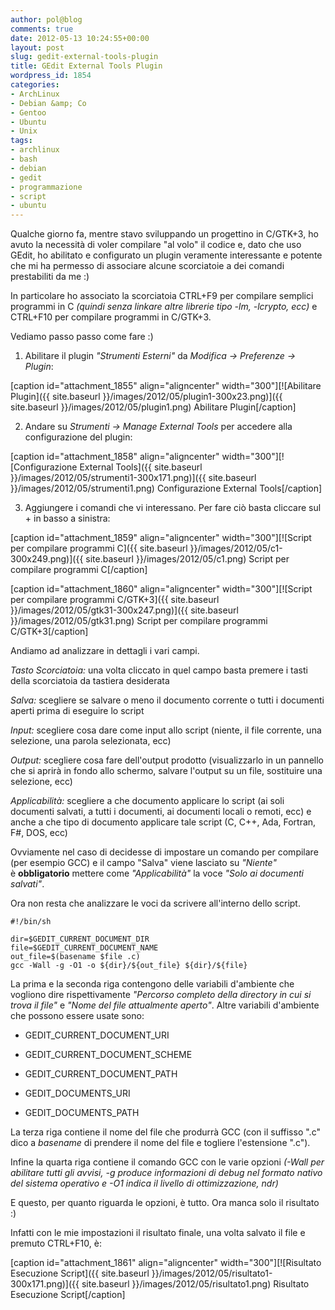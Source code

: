 ```yaml
---
author: pol@blog
comments: true
date: 2012-05-13 10:24:55+00:00
layout: post
slug: gedit-external-tools-plugin
title: GEdit External Tools Plugin
wordpress_id: 1854
categories:
- ArchLinux
- Debian &amp; Co
- Gentoo
- Ubuntu
- Unix
tags:
- archlinux
- bash
- debian
- gedit
- programmazione
- script
- ubuntu
---
```


Qualche giorno fa, mentre stavo sviluppando un progettino in C/GTK+3, ho avuto la necessità di voler compilare "al volo" il codice e, dato che uso GEdit, ho abilitato e configurato un plugin veramente interessante e potente che mi ha permesso di associare alcune scorciatoie a dei comandi prestabiliti da me :)

In particolare ho associato la scorciatoia CTRL+F9 per compilare semplici programmi in C _(quindi senza linkare altre librerie tipo -lm, -lcrypto, ecc)_ e CTRL+F10 per compilare programmi in C/GTK+3.

Vediamo passo passo come fare :)

<!-- more -->

1. Abilitare il plugin _"Strumenti Esterni"_ da _Modifica -> Preferenze -> Plugin_:

[caption id="attachment_1855" align="aligncenter" width="300"][![Abilitare Plugin]({{ site.baseurl }}/images/2012/05/plugin1-300x23.png)]({{ site.baseurl }}/images/2012/05/plugin1.png) Abilitare Plugin[/caption]

2. Andare su _Strumenti -> Manage External Tools_ per accedere alla configurazione del plugin:

[caption id="attachment_1858" align="aligncenter" width="300"][![Configurazione External Tools]({{ site.baseurl }}/images/2012/05/strumenti1-300x171.png)]({{ site.baseurl }}/images/2012/05/strumenti1.png) Configurazione External Tools[/caption]

3. Aggiungere i comandi che vi interessano. Per fare ciò basta cliccare sul + in basso a sinistra:

[caption id="attachment_1859" align="aligncenter" width="300"][![Script per compilare programmi C]({{ site.baseurl }}/images/2012/05/c1-300x249.png)]({{ site.baseurl }}/images/2012/05/c1.png) Script per compilare programmi C[/caption]

[caption id="attachment_1860" align="aligncenter" width="300"][![Script per compilare programmi C/GTK+3]({{ site.baseurl }}/images/2012/05/gtk31-300x247.png)]({{ site.baseurl }}/images/2012/05/gtk31.png) Script per compilare programmi C/GTK+3[/caption]

Andiamo ad analizzare in dettagli i vari campi.

_Tasto Scorciatoia:_ una volta cliccato in quel campo basta premere i tasti della scorciatoia da tastiera desiderata

_Salva:_ scegliere se salvare o meno il documento corrente o tutti i documenti aperti prima di eseguire lo script

_Input:_ scegliere cosa dare come input allo script (niente, il file corrente, una selezione, una parola selezionata, ecc)

_Output:_ scegliere cosa fare dell'output prodotto (visualizzarlo in un pannello che si aprirà in fondo allo schermo, salvare l'output su un file, sostituire una selezione, ecc)

_Applicabilità:_ scegliere a che documento applicare lo script (ai soli documenti salvati, a tutti i documenti, ai documenti locali o remoti, ecc) e anche a che tipo di documento applicare tale script (C, C++, Ada, Fortran, F#, DOS, ecc)

Ovviamente nel caso di decidesse di impostare un comando per compilare (per esempio GCC) e il campo "Salva" viene lasciato su _"Niente"_ è **obbligatorio** mettere come _"Applicabilità"_ la voce _"Solo ai documenti salvati"_.

Ora non resta che analizzare le voci da scrivere all'interno dello script.

    
    #!/bin/sh
    
    dir=$GEDIT_CURRENT_DOCUMENT_DIR
    file=$GEDIT_CURRENT_DOCUMENT_NAME
    out_file=$(basename $file .c)
    gcc -Wall -g -O1 -o ${dir}/${out_file} ${dir}/${file}


La prima e la seconda riga contengono delle variabili d'ambiente che vogliono dire rispettivamente _"Percorso completo della directory in cui si trova il file"_ e _"Nome del file attualmente aperto"_. Altre variabili d'ambiente che possono essere usate sono:



	
  * GEDIT_CURRENT_DOCUMENT_URI

	
  * GEDIT_CURRENT_DOCUMENT_SCHEME

	
  * GEDIT_CURRENT_DOCUMENT_PATH

	
  * GEDIT_DOCUMENTS_URI

	
  * GEDIT_DOCUMENTS_PATH


La terza riga contiene il nome del file che produrrà GCC (con il suffisso ".c" dico a _basename_ di prendere il nome del file e togliere l'estensione ".c").

Infine la quarta riga contiene il comando GCC con le varie opzioni _(-Wall per abilitare tutti gli avvisi, -g produce informazioni di debug nel formato nativo del sistema operativo e -O1 indica il livello di ottimizzazione, ndr)_

E questo, per quanto riguarda le opzioni, è tutto. Ora manca solo il risultato :)

Infatti con le mie impostazioni il risultato finale, una volta salvato il file e premuto CTRL+F10, è:

[caption id="attachment_1861" align="aligncenter" width="300"][![Risultato Esecuzione Script]({{ site.baseurl }}/images/2012/05/risultato1-300x171.png)]({{ site.baseurl }}/images/2012/05/risultato1.png) Risultato Esecuzione Script[/caption]


